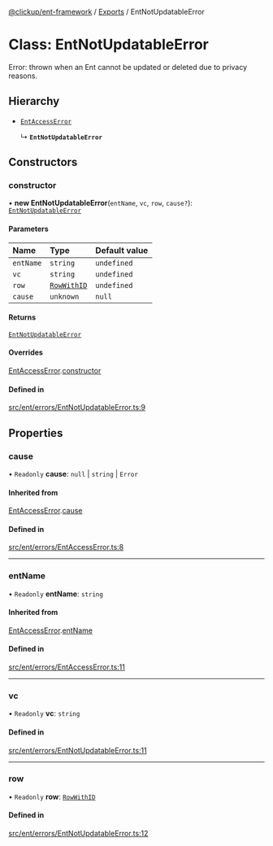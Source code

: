 [@clickup/ent-framework](../README.md) / [Exports](../modules.md) / EntNotUpdatableError

# Class: EntNotUpdatableError

Error: thrown when an Ent cannot be updated or deleted due to privacy reasons.

## Hierarchy

- [`EntAccessError`](EntAccessError.md)

  ↳ **`EntNotUpdatableError`**

## Constructors

### constructor

• **new EntNotUpdatableError**(`entName`, `vc`, `row`, `cause?`): [`EntNotUpdatableError`](EntNotUpdatableError.md)

#### Parameters

| Name | Type | Default value |
| :------ | :------ | :------ |
| `entName` | `string` | `undefined` |
| `vc` | `string` | `undefined` |
| `row` | [`RowWithID`](../modules.md#rowwithid) | `undefined` |
| `cause` | `unknown` | `null` |

#### Returns

[`EntNotUpdatableError`](EntNotUpdatableError.md)

#### Overrides

[EntAccessError](EntAccessError.md).[constructor](EntAccessError.md#constructor)

#### Defined in

[src/ent/errors/EntNotUpdatableError.ts:9](https://github.com/clickup/ent-framework/blob/master/src/ent/errors/EntNotUpdatableError.ts#L9)

## Properties

### cause

• `Readonly` **cause**: ``null`` \| `string` \| `Error`

#### Inherited from

[EntAccessError](EntAccessError.md).[cause](EntAccessError.md#cause)

#### Defined in

[src/ent/errors/EntAccessError.ts:8](https://github.com/clickup/ent-framework/blob/master/src/ent/errors/EntAccessError.ts#L8)

___

### entName

• `Readonly` **entName**: `string`

#### Inherited from

[EntAccessError](EntAccessError.md).[entName](EntAccessError.md#entname)

#### Defined in

[src/ent/errors/EntAccessError.ts:11](https://github.com/clickup/ent-framework/blob/master/src/ent/errors/EntAccessError.ts#L11)

___

### vc

• `Readonly` **vc**: `string`

#### Defined in

[src/ent/errors/EntNotUpdatableError.ts:11](https://github.com/clickup/ent-framework/blob/master/src/ent/errors/EntNotUpdatableError.ts#L11)

___

### row

• `Readonly` **row**: [`RowWithID`](../modules.md#rowwithid)

#### Defined in

[src/ent/errors/EntNotUpdatableError.ts:12](https://github.com/clickup/ent-framework/blob/master/src/ent/errors/EntNotUpdatableError.ts#L12)
